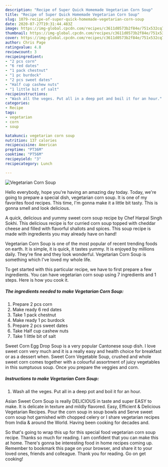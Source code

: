 ```yaml
---
description: "Recipe of Super Quick Homemade Vegetarian Corn Soup"
title: "Recipe of Super Quick Homemade Vegetarian Corn Soup"
slug: 1079-recipe-of-super-quick-homemade-vegetarian-corn-soup
date: 2020-07-27T19:31:44.483Z
image: https://img-global.cpcdn.com/recipes/c3611d0573b2f84e/751x532cq70/vegetarian-corn-soup-recipe-main-photo.jpg
thumbnail: https://img-global.cpcdn.com/recipes/c3611d0573b2f84e/751x532cq70/vegetarian-corn-soup-recipe-main-photo.jpg
cover: https://img-global.cpcdn.com/recipes/c3611d0573b2f84e/751x532cq70/vegetarian-corn-soup-recipe-main-photo.jpg
author: Chris Page
ratingvalue: 4.8
reviewcount: 3
recipeingredient:
- "2 pcs corn"
- "6 red dates"
- "1 pack chestnut"
- "1 pc burdock"
- "2 pcs sweet dates"
- "Half cup cashew nuts"
- "1 little bit of salt"
recipeinstructions:
- "Wash all the veges. Put all in a deep pot and boil it for an hour."
categories:
- Recipe
tags:
- vegetarian
- corn
- soup

katakunci: vegetarian corn soup 
nutrition: 137 calories
recipecuisine: American
preptime: "PT36M"
cooktime: "PT56M"
recipeyield: "3"
recipecategory: Lunch

---
```



![Vegetarian Corn Soup](https://img-global.cpcdn.com/recipes/c3611d0573b2f84e/751x532cq70/vegetarian-corn-soup-recipe-main-photo.jpg)

Hello everybody, hope you're having an amazing day today. Today, we're going to prepare a special dish, vegetarian corn soup. It is one of my favorites food recipes. This time, I'm gonna make it a little bit tasty. This is gonna smell and look delicious.

A quick, delicious and yummy sweet corn soup recipe by Chef Harpal Singh Sokhi. This delicious recipe is for curried corn soup topped with cheddar cheese and filled with flavorful shallots and spices. This soup recipe is made with ingredients you may already have on hand!

Vegetarian Corn Soup is one of the most popular of recent trending foods on earth. It is simple, it is quick, it tastes yummy. It is enjoyed by millions daily. They're fine and they look wonderful. Vegetarian Corn Soup is something which I've loved my whole life.


To get started with this particular recipe, we have to first prepare a few ingredients. You can have vegetarian corn soup using 7 ingredients and 1 steps. Here is how you cook it.

<!--inarticleads1-->

##### The ingredients needed to make Vegetarian Corn Soup:

1. Prepare 2 pcs corn
1. Make ready 6 red dates
1. Take 1 pack chestnut
1. Make ready 1 pc burdock
1. Prepare 2 pcs sweet dates
1. Take Half cup cashew nuts
1. Take 1 little bit of salt


Sweet Corn Egg Drop Soup is a very popular Cantonese soup dish. I love sweet corn very much and it is a really easy and health choice for breakfast or as a dessert when. Sweet Corn Vegetable Soup, crushed and whole sweet corn comes together with a colourful assortment of juicy vegetables in this sumptuous soup. Once you prepare the veggies and corn. 

<!--inarticleads2-->

##### Instructions to make Vegetarian Corn Soup:

1. Wash all the veges. Put all in a deep pot and boil it for an hour.


Asian Sweet Corn Soup is really DELICIOUS in taste and super EASY to make. It is delicate in texture and mildly flavored. Easy, Efficient &amp; Delicious Vegetarian Recipes. Pour the corn soup in soup bowls and Serve sweet corn soup hot garnished with chopped celery or I share vegetarian recipes from India &amp; around the World. Having been cooking for decades and. 

So that's going to wrap this up for this special food vegetarian corn soup recipe. Thanks so much for reading. I am confident that you can make this at home. There's gonna be interesting food in home recipes coming up. Remember to bookmark this page on your browser, and share it to your loved ones, friends and colleague. Thank you for reading. Go on get cooking!

